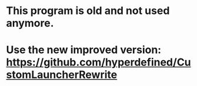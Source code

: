 # This program is old and not used anymore.
# Use the new improved version: https://github.com/hyperdefined/CustomLauncherRewrite
